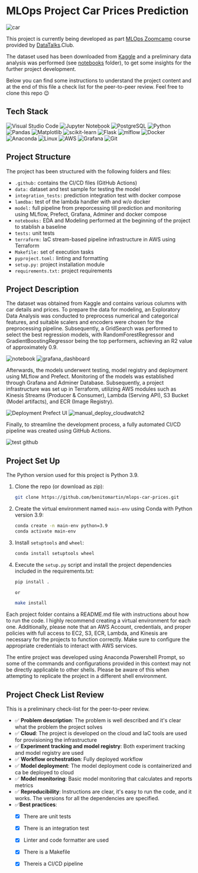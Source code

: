 # MLOps Project Car Prices Prediction

![car](https://github.com/benitomartin/templates/assets/116911431/d5d98b26-f096-42bf-b97d-d2fefdebe555)

This project is currently being developed as part [MLOps Zoomcamp](https://github.com/DataTalksClub/mlops-zoomcamp) course provided by [DataTalks](https://datatalks.club/).Club.

The dataset used has been downloaded from [Kaggle](https://www.kaggle.com/datasets/hellbuoy/car-price-prediction) and a preliminary data analysis was performed (see [notebooks](https://github.com/benitomartin/mlops-car-prices/tree/main/notebooks) folder), to get some insights for the further project development.

Below you can find some instructions to understand the project content and at the end of this file a check list for the peer-to-peer review. Feel free to clone this repo :wink:

## Tech Stack

![Visual Studio Code](https://img.shields.io/badge/Visual%20Studio%20Code-0078d7.svg?style=for-the-badge&logo=visual-studio-code&logoColor=white)
![Jupyter Notebook](https://img.shields.io/badge/jupyter-%23FA0F00.svg?style=for-the-badge&logo=jupyter&logoColor=white)
![PostgreSQL](https://img.shields.io/badge/PostgreSQL-316192?style=for-the-badge&logo=postgresql&logoColor=white)
![Python](https://img.shields.io/badge/python-3670A0?style=for-the-badge&logo=python&logoColor=ffdd54)
![Pandas](https://img.shields.io/badge/pandas-%23150458.svg?style=for-the-badge&logo=pandas&logoColor=white)
![Matplotlib](https://img.shields.io/badge/Matplotlib-%23d9ead3.svg?style=for-the-badge&logo=Matplotlib&logoColor=black)
![scikit-learn](https://img.shields.io/badge/scikit--learn-%23F7931E.svg?style=for-the-badge&logo=scikit-learn&logoColor=white)
![Flask](https://img.shields.io/badge/flask-%23000.svg?style=for-the-badge&logo=flask&logoColor=white)
![mlflow](https://img.shields.io/badge/mlflow-%23FF0000.svg?style=for-the-badge&logo=numpy&logoColor=blue)
![Docker](https://img.shields.io/badge/docker-%230db7ed.svg?style=for-the-badge&logo=docker&logoColor=white)
![Anaconda](https://img.shields.io/badge/Anaconda-%2344A833.svg?style=for-the-badge&logo=anaconda&logoColor=white)
![Linux](https://img.shields.io/badge/Linux-FCC624?style=for-the-badge&logo=linux&logoColor=white)
![AWS](https://img.shields.io/badge/AWS-%23FF9900.svg?style=for-the-badge&logo=amazon-aws&logoColor=white)
![Grafana](https://img.shields.io/badge/grafana-%23F46800.svg?style=for-the-badge&logo=grafana&logoColor=white)
![Git](https://img.shields.io/badge/git-%23F05033.svg?style=for-the-badge&logo=git&logoColor=white)

## Project Structure

The project has been structured with the following folders and files:

- `.github:` contains the CI/CD files (GitHub Actions)
- `data:` dataset and test sample for testing the model
- `integration_tests:` prediction integration test with docker compose
- `lamdba:` test of the lambda handler with and w/o docker
- `model:` full pipeline from preporcessing till prediction and monitoring using MLflow, Prefect, Grafana, Adminer and docker compose
- `notebooks:` EDA and Modeling performed at the beginning of the project to stablish a baseline
- `tests:` unit tests
- `terraform:` IaC stream-based pipeline infrastructure in AWS using Terraform
- `Makefile:` set of execution tasks
- `pyproject.toml:` linting and formatting
- `setup.py:` project installation module
- `requirements.txt:` project requirements

## Project Description

The dataset was obtained from Kaggle and contains various columns with car details and prices. To prepare the data for modeling, an Exploratory Data Analysis was conducted to preprocess numerical and categorical features, and suitable scalers and encoders were chosen for the preprocessing pipeline. Subsequently, a GridSearch was performed to select the best regression models, with RandomForestRegressor and GradientBoostingRegressor being the top performers, achieving an R2 value of approximately 0.9.

![notebook](https://github.com/benitomartin/mlops-car-prices/assets/116911431/cbaccce2-e3ed-4480-a715-3060d56465af)
![grafana_dashboard](https://github.com/benitomartin/mlops-car-prices/assets/116911431/6201ae65-383b-44bf-b30f-11ad2b75bf34)

Afterwards, the models underwent testing, model registry and deployment using MLflow and Prefect. Monitoring of the models was established through Grafana and Adminer Database. Subsequently, a project infrastructure was set up in Terraform, utilizing AWS modules such as Kinesis Streams (Producer & Consumer), Lambda (Serving API), S3 Bucket (Model artifacts), and ECR (Image Registry).

![Deployment Prefect UI](https://github.com/benitomartin/mlops-car-prices/assets/116911431/90e7f32c-25ce-4be7-bf38-ba266ca68fb2)
![manual_deploy_cloudwatch2](https://github.com/benitomartin/mlops-car-prices/assets/116911431/78ce8263-dd8a-4b09-b092-620b3988de99)

Finally, to streamline the development process, a fully automated CI/CD pipeline was created using GitHub Actions.

![test github](https://github.com/benitomartin/mlops-car-prices/assets/116911431/0d9e4858-8745-4bb1-bb1c-a6431b98cc98)

## Project Set Up

The Python version used for this project is Python 3.9.

1. Clone the repo (or download as zip):

   ```bash
   git clone https://github.com/benitomartin/mlops-car-prices.git
   ```

2. Create the virtual environment named `main-env` using Conda with Python version 3.9:

   ```bash
   conda create -n main-env python=3.9
   conda activate main-env
   ```

3. Install `setuptools` and `wheel`:

    ```bash
    conda install setuptools wheel

4. Execute the `setup.py` script and install the project dependencies included in the requirements.txt:

    ```bash
    pip install .

    or
 
    make install
    ```

Each project folder contains a README.md file with instructions about how to run the code. I highly recommend creating a virtual environment for each one. Additionally, please note that an AWS Account, credentials, and proper policies with full access to EC2, S3, ECR, Lambda, and Kinesis are necessary for the projects to function correctly. Make sure to configure the appropriate credentials to interact with AWS services.

The entire project was developed using Anaconda Powershell Prompt, so some of the commands and configurations provided in this context may not be directly applicable to other shells. Please be aware of this when attempting to replicate the project in a different shell environment.

## Project Check List Review

This is a preliminary check-list for the peer-to-peer review.

- :white_check_mark: **Problem description**: The problem is well described and it's clear what the problem the project solves
- :white_check_mark: **Cloud**: The project is developed on the cloud and IaC tools are used for provisioning the infrastructure
- :white_check_mark: **Experiment tracking and model registry**: Both experiment tracking and model registry are used
- :white_check_mark: **Workflow orchestration**: Fully deployed workflow
- :white_check_mark: **Model deployment**: The model deployment code is containerized and ca be deployed to cloud
- :white_check_mark: **Model monitoring**: Basic model monitoring that calculates and reports metrics
- :white_check_mark: **Reproducibility**: Instructions are clear, it's easy to run the code, and it works. The versions for all the dependencies are specified.
- :white_check_mark:**Best practices**:
    * [X] There are unit tests
    * [X] There is an integration test
    * [X] Linter and code formatter are used
    * [X] There is a Makefile
    * [X] Thereis a CI/CD pipeline

    
